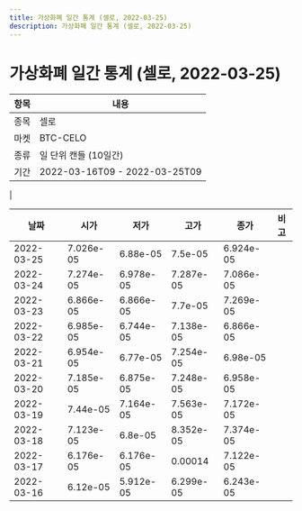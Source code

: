 ```yaml
---
title: 가상화폐 일간 통계 (셀로, 2022-03-25)
description: 가상화폐 일간 통계 (셀로, 2022-03-25)
---
```


가상화폐 일간 통계 (셀로, 2022-03-25)
===

|항목|내용|
|--|--|
|종목|셀로|
|마켓|BTC-CELO|
|종류|일 단위 캔들 (10일간)|
|기간|2022-03-16T09 - 2022-03-25T09
|

|날짜|시가|저가|고가|종가|비고|
|--|--|--|--|--|--|
|2022-03-25|7.026e-05|6.88e-05|7.5e-05|6.924e-05|    |
|2022-03-24|7.274e-05|6.978e-05|7.287e-05|7.086e-05|    |
|2022-03-23|6.866e-05|6.866e-05|7.7e-05|7.269e-05|    |
|2022-03-22|6.985e-05|6.744e-05|7.138e-05|6.866e-05|    |
|2022-03-21|6.954e-05|6.77e-05|7.254e-05|6.98e-05|    |
|2022-03-20|7.185e-05|6.875e-05|7.248e-05|6.958e-05|    |
|2022-03-19|7.44e-05|7.164e-05|7.563e-05|7.172e-05|    |
|2022-03-18|7.123e-05|6.8e-05|8.352e-05|7.374e-05|    |
|2022-03-17|6.176e-05|6.176e-05|0.00014|7.122e-05|    |
|2022-03-16|6.12e-05|5.912e-05|6.299e-05|6.243e-05|    |
